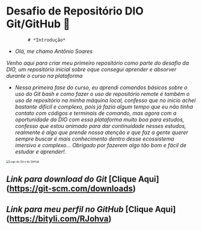 # Desafio de Repositório DIO Git/GitHub :envelope_with_arrow:



			# *Introdução*



- _Olá, me chamo Antônio Soares_

_Venho aqui para criar meu primeiro repositório como parte do desafio da DIO, um repositório inicial sobre oque consegui aprender e absorver durante o curso na plataforma_



- _Nessa primeira fase do curso, eu aprendi comandos básicos sobre o uso do Git bash e como fazer o uso de repositório remote é também o uso de repositório na minha máquina local, confesso que no inicio achei bastante difícil e complexo, pois já fazia algum tempo que eu não tinha contato com códigos e terminais de comando, mas agora com a oportunidade da DIO com essa plataforma muito boa para estudos, confesso que estou animado para dar continuidade nesses estudos, realmente é algo que prende nossa atenção e que faz a gente querer sempre buscar é mais conhecimento dentro desse ecossistema imersivo e complexo... Obrigado por fazerem algo tão bom e fácil de estudar e aprender!._

<img src="https://alyssonmach.github.io/Minicurso-Git-e-GitHub/img/5.png" alt="Logo do Git e do GitHub" style="zoom: 50%;" />







## _Link para download do Git_ [Clique Aqui] (https://git-scm.com/downloads)

## _Link para meu perfil no GitHub_ [Clique Aqui] (https://bityli.com/RJohva)

